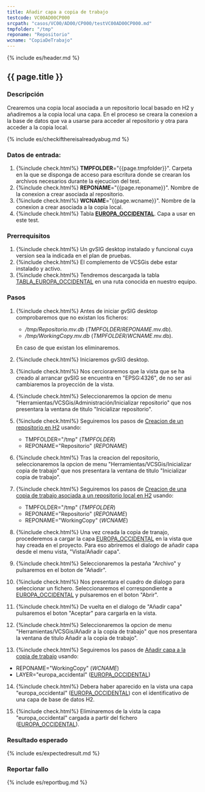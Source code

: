 ```yaml
---
title: Añadir capa a copia de trabajo
testcode: VC00AD00CP000
srcpath: "casos/VC00/AD00/CP000/testVC00AD00CP000.md"
tmpfolder: "/tmp"
reponame: "Repositorio"
wcname: "CopiaDeTrabajo"
---
```


{% include es/header.md %}

## {{ page.title }}

### Descripción

Crearemos una copia local asociada a un repositorio local basado en H2 y añadiremos a la copia local 
una capa. En el proceso se creara la conexion a la base de datos que va a usarse para acceder al repositorio y
otra para acceder a la copia local.

{% include es/checkifthereisalreadyabug.md %}

### Datos de entrada:

1. {%include check.html%}  **TMPFOLDER**="{{page.tmpfolder}}". Carpeta en la que se disponga de acceso para escritura donde
   se crearan los archivos necesarios durante la ejecucion del test.
2. {%include check.html%}  **REPONAME**="{{page.reponame}}". Nombre de la conexion a crear asociada al repositorio.
3. {%include check.html%}  **WCNAME**="{{page.wcname}}". Nombre de la conexion a crear asociada a la copia local. 
4. {%include check.html%}  Tabla **[EUROPA_OCCIDENTAL](../../data/europa_occidental.csv)**. Capa a usar en
   este test. 

### Prerrequisitos

1. {%include check.html%} Un gvSIG desktop instalado y funcional cuya version sea la indicada en el plan de pruebas.
2. {%include check.html%} El complemento de VCSGis debe estar instalado y activo.
3. {%include check.html%} Tendremos descargada la tabla [TABLA_EUROPA_OCCIDENTAL](../../data/europa_occidental.csv) en una ruta conocida en nuestro equipo.

### Pasos

1. {%include check.html%} Antes de iniciar gvSIG desktop comprobaremos que no existan los ficheros:
   * */tmp/Repositorio.mv.db* (*TMPFOLDER*/*REPONAME*.mv.db).
   * */tmp/WorkingCopy.mv.db* (*TMPFOLDER*/*WCNAME*.mv.db).
   
   En caso de que existan los eliminaremos.
   
2. {%include check.html%} Iniciaremos gvSIG desktop.

3. {%include check.html%} Nos cercioraremos que la vista que se ha creado al arrancar gvSIG se encuentra 
   en "EPSG:4326", de no ser asi cambiaremos la proyección de la vista.

4. {%include check.html%} Seleccionaremos la opcion de menu "Herramientas/VCSGis/Administración/Inicializar repositorio" 
   que nos presentara la ventana de titulo "Inicializar repositorio".

5. {%include check.html%} Seguiremos los pasos de [Creacion de un repositorio en H2](../../PROC/001/procVC00PROC001.md?) usando:
   * TMPFOLDER="/tmp" (*TMPFOLDER*)
   * REPONAME="Repositorio" (*REPONAME*)

6. {%include check.html%} Tras la creacion del repositorio, seleccionaremos la opcion de menu 
   "Herramientas/VCSGis/Inicializar copia de trabajo" que nos presentara la ventana de 
   titulo "Inicializar copia de trabajo".

7. {%include check.html%} Seguiremos los pasos de 
   [Creacion de una copia de trabajo asociada a un repositorio local en H2](../../PROC/002/procVC00PROC002.md) 
   usando:
   * TMPFOLDER="/tmp" (*TMPFOLDER*)
   * REPONAME="Repositorio" (*REPONAME*)
   * REPONAME="WorkingCopy" (*WCNAME*)
   
8. {%include check.html%} Una vez creada la copia de tranajo, procederemos a cargar la 
   capa [EUROPA_OCCIDENTAL](../../data/europa_occidental.csv) en la vista que hay creada 
   en el proyecto. Para eso abriremos el dialogo de añadir capa desde el menu vista, "Vista/Añadir capa".

9. {%include check.html%} Seleccionaremos la pestaña "Archivo" y pulsaremos en el boton de "Añadir".

10. {%include check.html%} Nos presentara el cuadro de dialogo para seleccionar un fichero. 
    Seleccionaremos el correspondiente a [EUROPA_OCCIDENTAL](../../data/europa_occidental.csv) 
    y pulsaremos en el boton "Abrir".

11. {%include check.html%} De vuelta en el dialogo de "Añadir capa" pulsaremos el boton "Aceptar" 
    para cargarla en la vista.

12. {%include check.html%} Seleccionaremos la opcion de menu "Herramientas/VCSGis/Añadir a la copia de trabajo" 
    que nos presentara la ventana de titulo Añadir a la copia de trabajo".

13. {%include check.html%} Seguiremos los pasos de [Añadir capa a la copia de trabajo](../../PROC/003/VC00PROC003.md) usando: 
   * REPONAME="WorkingCopy" (*WCNAME*)
   * LAYER="europa_accidental" ([EUROPA_OCCIDENTAL](../../data/europa_occidental.csv))

14. {%include check.html%} Debera haber aparecido en la vista una capa 
    "europa_occidental" ([EUROPA_OCCIDENTAL](../../data/europa_occidental.csv))
    con el identificativo de una capa de base de datos H2.

15. {%include check.html%} Eliminaremos de la vista la capa "europa_occidental" cargada 
    a partir del fichero ([EUROPA_OCCIDENTAL](../../data/europa_occidental.csv)).

### Resultado esperado

{% include es/expectedresult.md %}

### Reportar fallo

{% include es/reportbug.md %}

